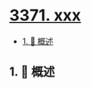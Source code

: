 # [3371. xxx](https://github.com/Tdahuyou/TNotes.leetcode/tree/main/notes/3371.%20xxx)

<!-- region:toc -->

- [1. 📝 概述](#1--概述)

<!-- endregion:toc -->

## 1. 📝 概述
